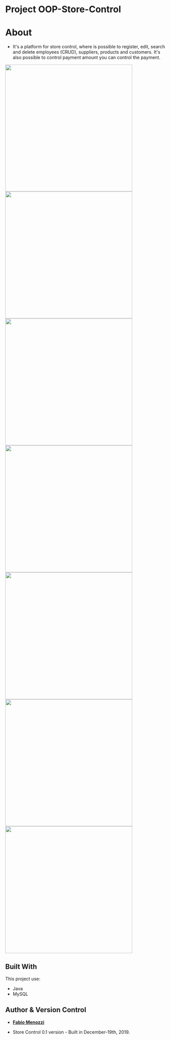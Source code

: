 # Project OOP-Store-Control

# About
* It's a platform for store control, where is possible to register, edit, search and delete employees (CRUD), suppliers, products and customers.
It's also possible to control payment amount you can control the payment. 

<img src="https://res.cloudinary.com/menozzi/image/upload/v1590420553/PROJECT%20POO%20-%20Store%20Control/Tela_Login_kaclbt.png" width="400">

<img src="https://res.cloudinary.com/menozzi/image/upload/v1590420559/PROJECT%20POO%20-%20Store%20Control/tela_login_com_sucesso_p0mqjq.png" width="400">

<img src="https://res.cloudinary.com/menozzi/image/upload/v1590420506/PROJECT%20POO%20-%20Store%20Control/Tela_cadastar_funcionarios_ypdyng.png" width="400">

<img src="https://res.cloudinary.com/menozzi/image/upload/v1590420496/PROJECT%20POO%20-%20Store%20Control/tela_cadastro_fornecedores_bxkdwe.png" width="400">

<img src="https://res.cloudinary.com/menozzi/image/upload/v1590420480/PROJECT%20POO%20-%20Store%20Control/Tela_cadastro_de_produto_cmqqon.png" width="400">

<img src="https://res.cloudinary.com/menozzi/image/upload/v1590420594/PROJECT%20POO%20-%20Store%20Control/Tela_consulta_fornecedores_hraphd.png" width="400">

<img src="https://res.cloudinary.com/menozzi/image/upload/v1590420623/PROJECT%20POO%20-%20Store%20Control/tela_logada_qjelmv.png" width="400">

## Built With
This project use:
* Java
* MySQL

## Author & Version Control

* [**Fabio Menozzi**](https://github.com/M3nozzi)

* Store Control 0.1 version - Built in December-19th, 2019.
